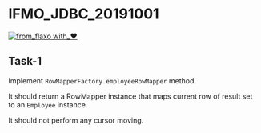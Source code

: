 # IFMO_JDBC_20191001
[![from_flaxo with_♥](https://img.shields.io/badge/from_flaxo-with_♥-blue.svg)](https://github.com/tcibinan/flaxo)

## Task-1
Implement `RowMapperFactory.employeeRowMapper` method.

It should return a RowMapper instance that maps current row of result set to an `Employee` instance.
   
It should not perform any cursor moving.
 